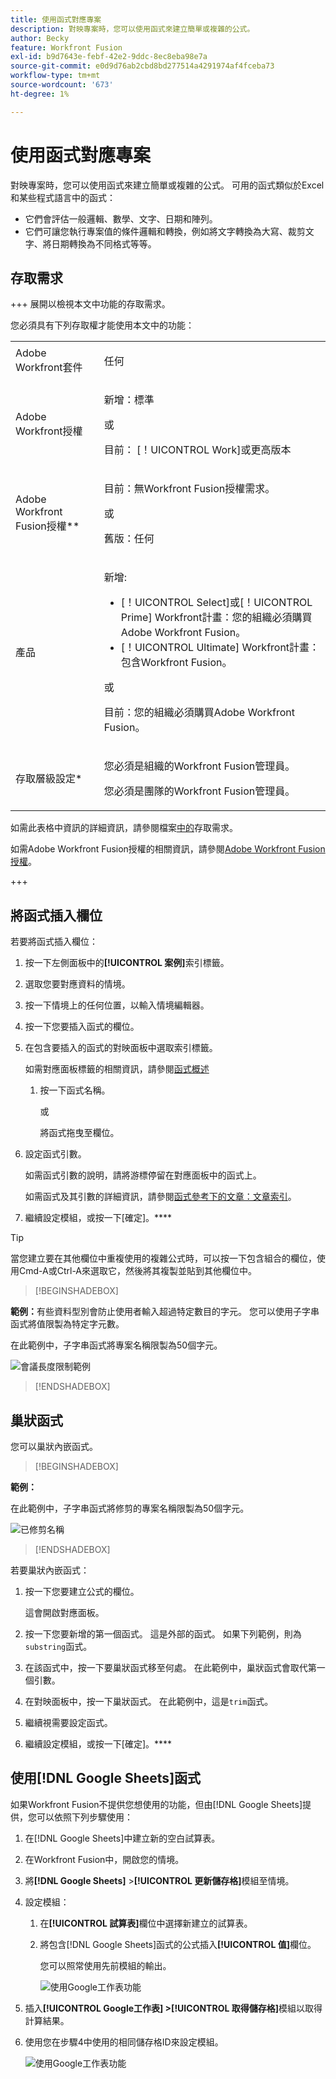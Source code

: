 ```yaml
---
title: 使用函式對應專案
description: 對映專案時，您可以使用函式來建立簡單或複雜的公式。
author: Becky
feature: Workfront Fusion
exl-id: b9d7643e-febf-42e2-9ddc-8ec8eba98e7a
source-git-commit: e0d9d76ab2cbd8bd277514a4291974af4fceba73
workflow-type: tm+mt
source-wordcount: '673'
ht-degree: 1%

---
```


# 使用函式對應專案

對映專案時，您可以使用函式來建立簡單或複雜的公式。 可用的函式類似於Excel和某些程式語言中的函式：

* 它們會評估一般邏輯、數學、文字、日期和陣列。
* 它們可讓您執行專案值的條件邏輯和轉換，例如將文字轉換為大寫、裁剪文字、將日期轉換為不同格式等等。

## 存取需求

+++ 展開以檢視本文中功能的存取需求。

您必須具有下列存取權才能使用本文中的功能：

<table style="table-layout:auto">
 <col> 
 <col> 
 <tbody> 
  <tr> 
   <td role="rowheader">Adobe Workfront套件</td> 
   <td> <p>任何</p> </td> 
  </tr> 
  <tr data-mc-conditions=""> 
   <td role="rowheader">Adobe Workfront授權</td> 
   <td> <p>新增：標準</p><p>或</p><p>目前： [！UICONTROL Work]或更高版本</p> </td> 
  </tr> 
  <tr> 
   <td role="rowheader">Adobe Workfront Fusion授權**</td> 
   <td>
   <p>目前：無Workfront Fusion授權需求。</p>
   <p>或</p>
   <p>舊版：任何 </p>
   </td> 
  </tr> 
  <tr> 
   <td role="rowheader">產品</td> 
   <td>
   <p>新增:</p> <ul><li>[！UICONTROL Select]或[！UICONTROL Prime] Workfront計畫：您的組織必須購買Adobe Workfront Fusion。</li><li>[！UICONTROL Ultimate] Workfront計畫：包含Workfront Fusion。</li></ul>
   <p>或</p>
   <p>目前：您的組織必須購買Adobe Workfront Fusion。</p>
   </td> 
  </tr>
  <tr data-mc-conditions=""> 
   <td role="rowheader">存取層級設定*</td> 
   <td> 
     <p>您必須是組織的Workfront Fusion管理員。</p>
     <p>您必須是團隊的Workfront Fusion管理員。</p>
   </td> 
  </tr> 
   </td> 
  </tr> 
 </tbody> 
</table>

如需此表格中資訊的詳細資訊，請參閱檔案[中的](/help/workfront-fusion/references/licenses-and-roles/access-level-requirements-in-documentation.md)存取需求。

如需Adobe Workfront Fusion授權的相關資訊，請參閱[Adobe Workfront Fusion授權](/help/workfront-fusion/set-up-and-manage-workfront-fusion/licensing-operations-overview/license-automation-vs-integration.md)。

+++

## 將函式插入欄位

若要將函式插入欄位：

1. 按一下左側面板中的&#x200B;**[!UICONTROL 案例]**&#x200B;索引標籤。
1. 選取您要對應資料的情境。
1. 按一下情境上的任何位置，以輸入情境編輯器。
1. 按一下您要插入函式的欄位。
1. 在包含要插入的函式的對映面板中選取索引標籤。

   如需對應面板標籤的相關資訊，請參閱[函式概述](/help/workfront-fusion/get-started-with-fusion/understand-fusion/function-overview.md)
   1. 按一下函式名稱。

      或

      將函式拖曳至欄位。
1. 設定函式引數。

   如需函式引數的說明，請將游標停留在對應面板中的函式上。

   如需函式及其引數的詳細資訊，請參閱[函式參考下的文章：文章索引](/help/workfront-fusion/references/mapping-panel/functions/functions-toc.md)。

1. 繼續設定模組，或按一下[確定]。****

>[!TIP]
>
>當您建立要在其他欄位中重複使用的複雜公式時，可以按一下包含組合的欄位，使用Cmd-A或Ctrl-A來選取它，然後將其複製並貼到其他欄位中。


>[!BEGINSHADEBOX]

**範例：**&#x200B;有些資料型別會防止使用者輸入超過特定數目的字元。 您可以使用子字串函式將值限製為特定字元數。

在此範例中，子字串函式將專案名稱限製為50個字元。

![會議長度限制範例](assets/example-meet-length-restriction-350x184.png)

>[!ENDSHADEBOX]

## 巢狀函式

您可以巢狀內嵌函式。

>[!BEGINSHADEBOX]

**範例：**

在此範例中，子字串函式將修剪的專案名稱限製為50個字元。

![已修剪名稱](assets/trimmed-name-under-50.png)

>[!ENDSHADEBOX]

若要巢狀內嵌函式：

1. 按一下您要建立公式的欄位。

   這會開啟對應面板。

1. 按一下您要新增的第一個函式。 這是外部的函式。 如果下列範例，則為`substring`函式。
1. 在該函式中，按一下要巢狀函式移至何處。 在此範例中，巢狀函式會取代第一個引數。
1. 在對映面板中，按一下巢狀函式。 在此範例中，這是`trim`函式。
1. 繼續視需要設定函式。
1. 繼續設定模組，或按一下[確定]。****

## 使用[!DNL Google Sheets]函式

如果Workfront Fusion不提供您想使用的功能，但由[!DNL Google Sheets]提供，您可以依照下列步驟使用：

1. 在[!DNL Google Sheets]中建立新的空白試算表。
1. 在Workfront Fusion中，開啟您的情境。
1. 將&#x200B;**[!DNL Google Sheets]** >**[!UICONTROL 更新儲存格]**&#x200B;模組至情境。

1. 設定模組：

   1. 在&#x200B;**[!UICONTROL 試算表]**&#x200B;欄位中選擇新建立的試算表。
   1. 將包含[!DNL Google Sheets]函式的公式插入&#x200B;**[!UICONTROL 值]**&#x200B;欄位。

      您可以照常使用先前模組的輸出。

      ![使用Google工作表功能](assets/exploit-google-sheet-functions-350x218.png)

1. 插入&#x200B;**[!UICONTROL Google工作表] >[!UICONTROL 取得儲存格]**&#x200B;模組以取得計算結果。
1. 使用您在步驟4中使用的相同儲存格ID來設定模組。

   ![使用Google工作表功能](assets/exploit-google-sheet-functions-2-350x187.png)
